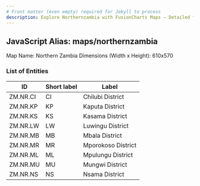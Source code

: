 ```yaml
---
# Front matter (even empty) required for Jekyll to process
description: Explore Northernzambia with FusionCharts Maps – Detailed features for seamless integration. Try now & enhance your data visualization today! 
---
```


## JavaScript Alias: maps/northernzambia

Map Name: Northern Zambia
Dimensions (Width x Height): 610x570





### List of Entities

ID | Short label | Label
---|---|---|
ZM.NR.CI|CI|Chilubi District
ZM.NR.KP|KP|Kaputa District
ZM.NR.KS|KS|Kasama District
ZM.NR.LW|LW|Luwingu District
ZM.NR.MB|MB|Mbala District
ZM.NR.MR|MR|Mporokoso District
ZM.NR.ML|ML|Mpulungu District
ZM.NR.MU|MU|Mungwi District
ZM.NR.NS|NS|Nsama District